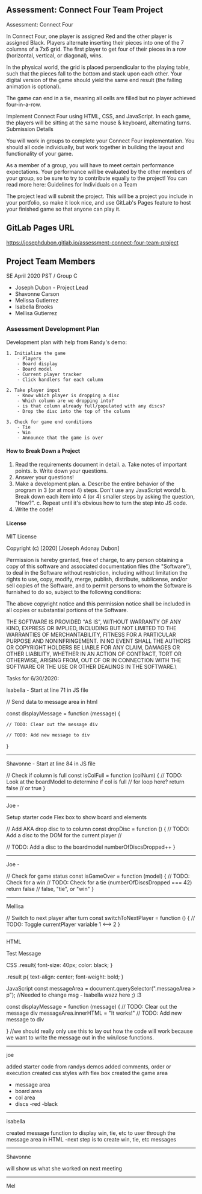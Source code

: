 ## Assessment: Connect Four Team Project
Assessment: Connect Four

In Connect Four, one player is assigned Red and the other player is assigned Black. Players alternate inserting their pieces into one of the 7 columns of a 7x6 grid. The first player to get four of their pieces in a row (horizontal, vertical, or diagonal), wins.

In the physical world, the grid is placed perpendicular to the playing table, such that the pieces fall to the bottom and stack upon each other. Your digital version of the game should yield the same end result (the falling animation is optional).

The game can end in a tie, meaning all cells are filled but no player achieved four-in-a-row.

Implement Connect Four using HTML, CSS, and JavaScript. In each game, the players will be sitting at the same mouse & keyboard, alternating turns.
Submission Details

You will work in groups to complete your Connect Four implementation. You should all code individually, but work together in building the layout and functionality of your game.

As a member of a group, you will have to meet certain performance expectations. Your performance will be evaluated by the other members of your group, so be sure to try to contribute equally to the project! You can read more here: Guidelines for Individuals on a Team

The project lead will submit the project. This will be a project you include in your portfolio, so make it look nice, and use GitLab's Pages feature to host your finished game so that anyone can play it.

## GitLab Pages URL
https://josephdubon.gitlab.io/assessment-connect-four-team-project

## Project Team Members
SE April 2020 PST / Group C

- Joseph Dubon - Project Lead
- Shavonne Carson
- Melissa Gutierrez
- Isabella Brooks
- Mellisa Gutierrez

### Assessment Development Plan
Development plan with help from Randy's demo:

    1. Initialize the game
        - Players
        - Board display
        - Board model
        - Current player tracker
        - Click handlers for each column

    2. Take player input
        - Know which player is dropping a disc
        - Which column are we dropping into?
        - is that column already full/populated with any discs?
        - Drop the disc into the top of the column

    3. Check for game end conditions
        - Tie
        - Win
        - Announce that the game is over

#### How to Break Down a Project
1. Read the requirements document in detail.
	a. Take notes of important points.
	b. Write down your questions.
2. Answer your questions!
3. Make a development plan.
	a. Describe the entire behavior of the program in 3 (or at most 4) steps. Don't use any JavaScript words!
	b. Break down each item into 4 (or 4) smaller steps by asking the question, "How?".
	c. Repeat until it's obvious how to turn the step into JS code.
4. Write the code!

#### License
MIT License

Copyright (c) [2020] [Joseph Adonay Dubon]

Permission is hereby granted, free of charge, to any person obtaining a copy
of this software and associated documentation files (the "Software"), to deal
in the Software without restriction, including without limitation the rights
to use, copy, modify, merge, publish, distribute, sublicense, and/or sell
copies of the Software, and to permit persons to whom the Software is
furnished to do so, subject to the following conditions:

The above copyright notice and this permission notice shall be included in all
copies or substantial portions of the Software.

THE SOFTWARE IS PROVIDED "AS IS", WITHOUT WARRANTY OF ANY KIND, EXPRESS OR
IMPLIED, INCLUDING BUT NOT LIMITED TO THE WARRANTIES OF MERCHANTABILITY,
FITNESS FOR A PARTICULAR PURPOSE AND NONINFRINGEMENT. IN NO EVENT SHALL THE
AUTHORS OR COPYRIGHT HOLDERS BE LIABLE FOR ANY CLAIM, DAMAGES OR OTHER
LIABILITY, WHETHER IN AN ACTION OF CONTRACT, TORT OR OTHERWISE, ARISING FROM,
OUT OF OR IN CONNECTION WITH THE SOFTWARE OR THE USE OR OTHER DEALINGS IN THE
SOFTWARE.\




Tasks for 6/30/2020:

Isabella - Start at line 71 in JS file

// Send data to message area in html

const displayMessage = function (message) {

    // TODO: Clear out the message div

    // TODO: Add new message to div

}

---

Shavonne - Start at line 84 in JS file

// Check if column is full
const isColFull = function (colNum) {
    // TODO: Look at the boardModel to determine if col is full
    // for loop here?
    return false // or true
}

-------

Joe - 

Setup starter code
Flex box to show board and elements


// Add AKA drop disc to to column
const dropDisc = function () {
    // TODO: Add a disc to the DOM for the current player
    // <div class="disc red"></div>
    // TODO: Add a disc to the boardmodel
    numberOfDiscsDropped++
}

-------

Joe - 

// Check for game status
const isGameOver = function (model) {
    // TODO: Check for a win
    // TODO: Check for a tie (numberOfDiscsDropped === 42)
    return false // false, "tie", or "win"
}

------

Mellisa

// Switch to next player after turn
const switchToNextPlayer = function () {
    // TODO: Toggle currentPlayer variable 1 <--> 2
}

-------


HTML
<div class="result">
             <p>Test Message</p> 
             <!--This should be an empty string once we get everything working that way it won't display anything until you win/lose. -->
        </div>

CSS
.result{
    font-size: 40px;
    color: black;
}

.result p{
    text-align: center;
    font-weight: bold;
}

JavaScript
const messageArea = document.querySelector(".messageArea > p"); //Needed to change msg - Isabella wazz here ;) :3 

const displayMessage = function (message) {
    // TODO: Clear out the message div
    messageArea.innerHTML = "It works!"
    // TODO: Add new message to div
    
} //we should really only use this to lay out how the code will work because we want to write the message out in the win/lose functions.



_____

joe

added starter code from randys demos
added comments, order or execution
created css styles
with flex box created the game area
- message area
- board area
- col area
- discs
    -red
    -black


------

isabella

created message function to display win, tie, etc to user through the message area in HTML
-next step is to create win, tie, etc messages

-------

Shavonne 

will show us what she worked on next meeting

--------

Mel
